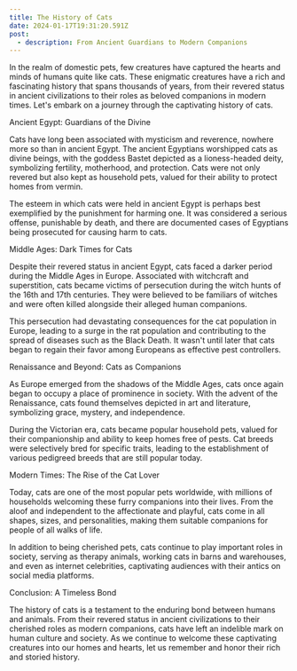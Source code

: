 ```yaml
---
title: The History of Cats
date: 2024-01-17T19:31:20.591Z
post:
  - description: From Ancient Guardians to Modern Companions
---
```



In the realm of domestic pets, few creatures have captured the hearts
and minds of humans quite like cats. These enigmatic creatures have a
rich and fascinating history that spans thousands of years, from their
revered status in ancient civilizations to their roles as beloved
companions in modern times. Let\'s embark on a journey through the
captivating history of cats.

Ancient Egypt: Guardians of the Divine

Cats have long been associated with mysticism and reverence, nowhere
more so than in ancient Egypt. The ancient Egyptians worshipped cats as
divine beings, with the goddess Bastet depicted as a lioness-headed
deity, symbolizing fertility, motherhood, and protection. Cats were not
only revered but also kept as household pets, valued for their ability
to protect homes from vermin.

The esteem in which cats were held in ancient Egypt is perhaps best
exemplified by the punishment for harming one. It was considered a
serious offense, punishable by death, and there are documented cases of
Egyptians being prosecuted for causing harm to cats.

Middle Ages: Dark Times for Cats

Despite their revered status in ancient Egypt, cats faced a darker
period during the Middle Ages in Europe. Associated with witchcraft and
superstition, cats became victims of persecution during the witch hunts
of the 16th and 17th centuries. They were believed to be familiars of
witches and were often killed alongside their alleged human companions.

This persecution had devastating consequences for the cat population in
Europe, leading to a surge in the rat population and contributing to the
spread of diseases such as the Black Death. It wasn\'t until later that
cats began to regain their favor among Europeans as effective pest
controllers.

Renaissance and Beyond: Cats as Companions

As Europe emerged from the shadows of the Middle Ages, cats once again
began to occupy a place of prominence in society. With the advent of the
Renaissance, cats found themselves depicted in art and literature,
symbolizing grace, mystery, and independence.

During the Victorian era, cats became popular household pets, valued for
their companionship and ability to keep homes free of pests. Cat breeds
were selectively bred for specific traits, leading to the establishment
of various pedigreed breeds that are still popular today.

Modern Times: The Rise of the Cat Lover

Today, cats are one of the most popular pets worldwide, with millions of
households welcoming these furry companions into their lives. From the
aloof and independent to the affectionate and playful, cats come in all
shapes, sizes, and personalities, making them suitable companions for
people of all walks of life.

In addition to being cherished pets, cats continue to play important
roles in society, serving as therapy animals, working cats in barns and
warehouses, and even as internet celebrities, captivating audiences with
their antics on social media platforms.

Conclusion: A Timeless Bond

The history of cats is a testament to the enduring bond between humans
and animals. From their revered status in ancient civilizations to their
cherished roles as modern companions, cats have left an indelible mark
on human culture and society. As we continue to welcome these
captivating creatures into our homes and hearts, let us remember and
honor their rich and storied history.
